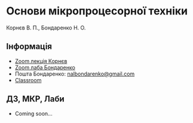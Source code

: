 # Основи мікропроцесорної техніки

Корнєв В. П., Бондаренко Н. О.

## Інформація

-   [Zoom лекція Корнєв](https://us02web.zoom.us/j/82877120983?pwd=WEM5Tnd3bGplMmF3MVdWMTZLTk5TUT09)
-   [Zoom лаба Бондаренко](https://us04web.zoom.us/j/5173173893?pwd=WU1DRVpCclFQWmN6Vm51b3U0akRxUT09)
-   Пошта Бондаренко: [nalbondarenko@gmail.com](mailto:nalbondarenko@gmail.com)
-   [Classroom](https://classroom.google.com/c/NjE5NjkxNjM1NzE1?cjc=sotfxy7)

## ДЗ, МКР, Лаби

-   Coming soon...
